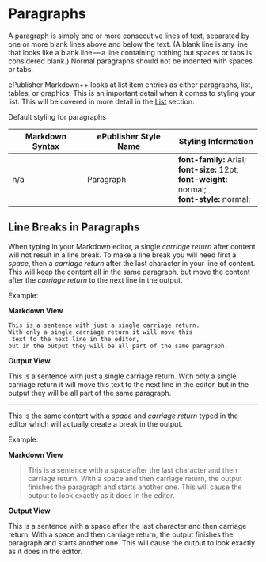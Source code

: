 # Paragraphs

A paragraph is simply one or more consecutive lines of text, separated by one or more blank lines above and below the text. (A blank line is any line that looks like a blank line — a line containing nothing but spaces or tabs is considered blank.) Normal paragraphs should not be indented with spaces or tabs.

ePublisher Markdown++ looks at list item entries as either paragraphs, list, tables, or graphics. This is an important detail when it comes to styling your list. This will be covered in more detail in the [List](#Lists) section.

Default styling for paragraphs 
<!--condition: onlineonly-->
|Markdown Syntax|**ePublisher** Style Name| Styling Information |
|----|----|----|
| n/a | Paragraph | **font-family:** Arial; <br /> **font-size:** 12pt; <br/> **font-weight:** normal; <br/> **font-style:** normal; |
<!--/condition-->

## Line Breaks in Paragraphs

When typing in your Markdown editor, a single *carriage return* after content will not result in a line break. To make a line break you will need first a *space*, then a *carriage return* after the last character in your line of content. This will keep the content all in the same paragraph, but move the content after the *carriage return* to the next line in the output. 

<!--style: Example, this style only applies in PDF-->
Example: 

 <!--style: ExampleLable, this style only applies in PDF-->
**Markdown View**

```
This is a sentence with just a single carriage return.
With only a single carriage return it will move this
 text to the next line in the editor,
but in the output they will be all part of the same paragraph.
```

 <!--style: ExampleLable, this style only applies in PDF-->
 **Output View**
 
This is a sentence with just a single carriage return.
With only a single carriage return it will move this text to the next line in the editor,
but in the output they will be all part of the same paragraph.

***

This is the same content with a *space* and *carriage return* typed in the editor which will actually create a break in the output. 

<!--style: Example, this style only applies in PDF-->
Example: 

 <!--style: ExampleLable, this style only applies in PDF-->
 **Markdown View**

>This is a sentence with a space after the last character and then carriage return. 
>With a space and then carriage return, the output finishes the paragraph and starts another one. 
>This will cause the output to look exactly as it does in the editor. 

 <!--style: ExampleLable, this style only applies in PDF-->
**Output View**

This is a sentence with a space after the last character and then carriage return. 
With a space and then carriage return, the output finishes the paragraph and starts another one. 
This will cause the output to look exactly as it does in the editor. 

